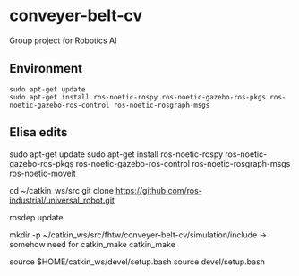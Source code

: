 # conveyer-belt-cv
Group project for Robotics AI


## Environment
```
sudo apt-get update
sudo apt-get install ros-noetic-rospy ros-noetic-gazebo-ros-pkgs ros-noetic-gazebo-ros-control ros-noetic-rosgraph-msgs
```




## Elisa edits

sudo apt-get update
sudo apt-get install ros-noetic-rospy ros-noetic-gazebo-ros-pkgs ros-noetic-gazebo-ros-control ros-noetic-rosgraph-msgs ros-noetic-moveit

cd ~/catkin_ws/src
git clone https://github.com/ros-industrial/universal_robot.git

rosdep update


mkdir -p ~/catkin_ws/src/fhtw/conveyer-belt-cv/simulation/include -> somehow need for catkin_make
catkin_make

source $HOME/catkin_ws/devel/setup.bash
source devel/setup.bash

